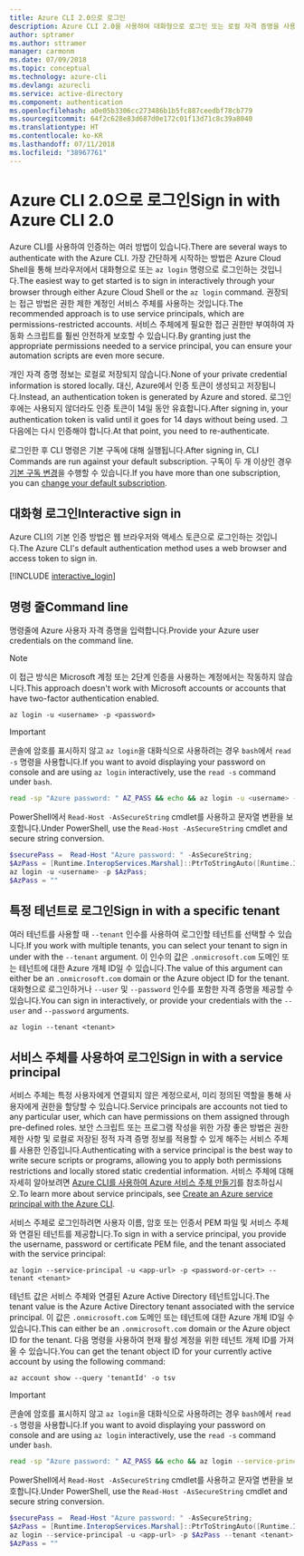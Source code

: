 ```yaml
---
title: Azure CLI 2.0으로 로그인
description: Azure CLI 2.0을 사용하여 대화형으로 로그인 또는 로컬 자격 증명을 사용하여 로그인
author: sptramer
ms.author: sttramer
manager: carmonm
ms.date: 07/09/2018
ms.topic: conceptual
ms.technology: azure-cli
ms.devlang: azurecli
ms.service: active-directory
ms.component: authentication
ms.openlocfilehash: a0e05b3306cc273486b1b5fc887ceedbf78cb779
ms.sourcegitcommit: 64f2c628e83d687d0e172c01f13d71c8c39a8040
ms.translationtype: HT
ms.contentlocale: ko-KR
ms.lasthandoff: 07/11/2018
ms.locfileid: "38967761"
---
```

# <a name="sign-in-with-azure-cli-20"></a><span data-ttu-id="865d9-103">Azure CLI 2.0으로 로그인</span><span class="sxs-lookup"><span data-stu-id="865d9-103">Sign in with Azure CLI 2.0</span></span>

<span data-ttu-id="865d9-104">Azure CLI를 사용하여 인증하는 여러 방법이 있습니다.</span><span class="sxs-lookup"><span data-stu-id="865d9-104">There are several ways to authenticate with the Azure CLI.</span></span> <span data-ttu-id="865d9-105">가장 간단하게 시작하는 방법은 Azure Cloud Shell을 통해 브라우저에서 대화형으로 또는 `az login` 명령으로 로그인하는 것입니다.</span><span class="sxs-lookup"><span data-stu-id="865d9-105">The easiest way to get started is to sign in interactively through your browser through either Azure Cloud Shell or the `az login` command.</span></span>
<span data-ttu-id="865d9-106">권장되는 접근 방법은 권한 제한 계정인 서비스 주체를 사용하는 것입니다.</span><span class="sxs-lookup"><span data-stu-id="865d9-106">The recommended approach is to use service principals, which are permissions-restricted accounts.</span></span> <span data-ttu-id="865d9-107">서비스 주체에게 필요한 접근 권한만 부여하여 자동화 스크립트를 훨씬 안전하게 보호할 수 있습니다.</span><span class="sxs-lookup"><span data-stu-id="865d9-107">By granting just the appropriate permissions needed to a service principal, you can ensure your automation scripts are even more secure.</span></span>

<span data-ttu-id="865d9-108">개인 자격 증명 정보는 로컬로 저장되지 않습니다.</span><span class="sxs-lookup"><span data-stu-id="865d9-108">None of your private credential information is stored locally.</span></span> <span data-ttu-id="865d9-109">대신, Azure에서 인증 토큰이 생성되고 저장됩니다.</span><span class="sxs-lookup"><span data-stu-id="865d9-109">Instead, an authentication token is generated by Azure and stored.</span></span> <span data-ttu-id="865d9-110">로그인 후에는 사용되지 않더라도 인증 토큰이 14일 동안 유효합니다.</span><span class="sxs-lookup"><span data-stu-id="865d9-110">After signing in, your authentication token is valid until it goes for 14 days without being used.</span></span> <span data-ttu-id="865d9-111">그 다음에는 다시 인증해야 합니다.</span><span class="sxs-lookup"><span data-stu-id="865d9-111">At that point, you need to re-authenticate.</span></span>

<span data-ttu-id="865d9-112">로그인한 후 CLI 명령은 기본 구독에 대해 실행됩니다.</span><span class="sxs-lookup"><span data-stu-id="865d9-112">After signing in, CLI Commands are run against your default subscription.</span></span> <span data-ttu-id="865d9-113">구독이 두 개 이상인 경우 [기본 구독 변경](manage-azure-subscriptions-azure-cli.md)을 수행할 수 있습니다.</span><span class="sxs-lookup"><span data-stu-id="865d9-113">If you have more than one subscription, you can [change your default subscription](manage-azure-subscriptions-azure-cli.md).</span></span>

## <a name="interactive-sign-in"></a><span data-ttu-id="865d9-114">대화형 로그인</span><span class="sxs-lookup"><span data-stu-id="865d9-114">Interactive sign in</span></span>

<span data-ttu-id="865d9-115">Azure CLI의 기본 인증 방법은 웹 브라우저와 액세스 토큰으로 로그인하는 것입니다.</span><span class="sxs-lookup"><span data-stu-id="865d9-115">The Azure CLI's default authentication method uses a web browser and access token to sign in.</span></span>

[!INCLUDE [interactive_login](includes/interactive-login.md)]

## <a name="command-line"></a><span data-ttu-id="865d9-116">명령 줄</span><span class="sxs-lookup"><span data-stu-id="865d9-116">Command line</span></span>

<span data-ttu-id="865d9-117">명령줄에 Azure 사용자 자격 증명을 입력합니다.</span><span class="sxs-lookup"><span data-stu-id="865d9-117">Provide your Azure user credentials on the command line.</span></span>

> [!Note]
> <span data-ttu-id="865d9-118">이 접근 방식은 Microsoft 계정 또는 2단계 인증을 사용하는 계정에서는 작동하지 않습니다.</span><span class="sxs-lookup"><span data-stu-id="865d9-118">This approach doesn't work with Microsoft accounts or accounts that have two-factor authentication enabled.</span></span>

```azurecli
az login -u <username> -p <password>
```

> [!IMPORTANT]
> <span data-ttu-id="865d9-119">콘솔에 암호를 표시하지 않고 `az login`을 대화식으로 사용하려는 경우 `bash`에서 `read -s` 명령을 사용합니다.</span><span class="sxs-lookup"><span data-stu-id="865d9-119">If you want to avoid displaying your password on console and are using `az login` interactively, use the `read -s` command under `bash`.</span></span>
>
> ```bash
> read -sp "Azure password: " AZ_PASS && echo && az login -u <username> -p $AZ_PASS
> ```
>
> <span data-ttu-id="865d9-120">PowerShell에서 `Read-Host -AsSecureString` cmdlet를 사용하고 문자열 변환을 보호합니다.</span><span class="sxs-lookup"><span data-stu-id="865d9-120">Under PowerShell, use the `Read-Host -AsSecureString` cmdlet and secure string conversion.</span></span>
>
> ```powershell
> $securePass =  Read-Host "Azure password: " -AsSecureString;
> $AzPass = [Runtime.InteropServices.Marshal]::PtrToStringAuto([Runtime.InteropServices.Marshal]::SecureStringToBSTR($securePass));
> az login -u <username> -p $AzPass;
> $AzPass = ""
> ```

## <a name="sign-in-with-a-specific-tenant"></a><span data-ttu-id="865d9-121">특정 테넌트로 로그인</span><span class="sxs-lookup"><span data-stu-id="865d9-121">Sign in with a specific tenant</span></span>

<span data-ttu-id="865d9-122">여러 테넌트를 사용할 때 `--tenant` 인수를 사용하여 로그인할 테넌트를 선택할 수 있습니다.</span><span class="sxs-lookup"><span data-stu-id="865d9-122">If you work with multiple tenants, you can select your tenant to sign in under with the `--tenant` argument.</span></span> <span data-ttu-id="865d9-123">이 인수의 값은 `.onmicrosoft.com` 도메인 또는 테넌트에 대한 Azure 개체 ID일 수 있습니다.</span><span class="sxs-lookup"><span data-stu-id="865d9-123">The value of this argument can either be an `.onmicrosoft.com` domain or the Azure object ID for the tenant.</span></span> <span data-ttu-id="865d9-124">대화형으로 로그인하거나 `--user` 및 `--password` 인수를 포함한 자격 증명을 제공할 수 있습니다.</span><span class="sxs-lookup"><span data-stu-id="865d9-124">You can sign in interactively, or provide your credentials with the `--user` and `--password` arguments.</span></span>

```azurecli
az login --tenant <tenant>
```

## <a name="sign-in-with-a-service-principal"></a><span data-ttu-id="865d9-125">서비스 주체를 사용하여 로그인</span><span class="sxs-lookup"><span data-stu-id="865d9-125">Sign in with a service principal</span></span>

<span data-ttu-id="865d9-126">서비스 주체는 특정 사용자에게 연결되지 않은 계정으로서, 미리 정의된 역할을 통해 사용자에게 권한을 할당할 수 있습니다.</span><span class="sxs-lookup"><span data-stu-id="865d9-126">Service principals are accounts not tied to any particular user, which can have permissions on them assigned through pre-defined roles.</span></span> <span data-ttu-id="865d9-127">보안 스크립트 또는 프로그램 작성을 위한 가장 좋은 방법은 권한 제한 사항 및 로컬로 저장된 정적 자격 증명 정보를 적용할 수 있게 해주는 서비스 주체를 사용한 인증입니다.</span><span class="sxs-lookup"><span data-stu-id="865d9-127">Authenticating with a service principal is the best way to write secure scripts or programs, allowing you to apply both permissions restrictions and locally stored static credential information.</span></span> <span data-ttu-id="865d9-128">서비스 주체에 대해 자세히 알아보려면 [Azure CLI를 사용하여 Azure 서비스 주체 만들기](create-an-azure-service-principal-azure-cli.md)를 참조하십시오.</span><span class="sxs-lookup"><span data-stu-id="865d9-128">To learn more about service principals, see [Create an Azure service principal with the Azure CLI](create-an-azure-service-principal-azure-cli.md).</span></span>

<span data-ttu-id="865d9-129">서비스 주체로 로그인하려면 사용자 이름, 암호 또는 인증서 PEM 파일 및 서비스 주체와 연결된 테넌트를 제공합니다.</span><span class="sxs-lookup"><span data-stu-id="865d9-129">To sign in with a service principal, you provide the username, password or certificate PEM file, and the tenant associated with the service principal:</span></span>

```azurecli
az login --service-principal -u <app-url> -p <password-or-cert> --tenant <tenant>
```

<span data-ttu-id="865d9-130">테넌트 값은 서비스 주체와 연결된 Azure Active Directory 테넌트입니다.</span><span class="sxs-lookup"><span data-stu-id="865d9-130">The tenant value is the Azure Active Directory tenant associated with the service principal.</span></span> <span data-ttu-id="865d9-131">이 값은 `.onmicrosoft.com` 도메인 또는 테넌트에 대한 Azure 개체 ID일 수 있습니다.</span><span class="sxs-lookup"><span data-stu-id="865d9-131">This can either be an `.onmicrosoft.com` domain or the Azure object ID for the tenant.</span></span>
<span data-ttu-id="865d9-132">다음 명령을 사용하여 현재 활성 계정을 위한 테넌트 개체 ID를 가져올 수 있습니다.</span><span class="sxs-lookup"><span data-stu-id="865d9-132">You can get the tenant object ID for your currently active account by using the following command:</span></span>

```azurecli-interactive
az account show --query 'tenantId' -o tsv
```

> [!IMPORTANT]
> <span data-ttu-id="865d9-133">콘솔에 암호를 표시하지 않고 `az login`을 대화식으로 사용하려는 경우 `bash`에서 `read -s` 명령을 사용합니다.</span><span class="sxs-lookup"><span data-stu-id="865d9-133">If you want to avoid displaying your password on console and are using `az login` interactively, use the `read -s` command under `bash`.</span></span>
>
> ```bash
> read -sp "Azure password: " AZ_PASS && echo && az login --service-principal -u <app-url> -p $AZ_PASS --tenant <tenant>
> ```
>
> <span data-ttu-id="865d9-134">PowerShell에서 `Read-Host -AsSecureString` cmdlet를 사용하고 문자열 변환을 보호합니다.</span><span class="sxs-lookup"><span data-stu-id="865d9-134">Under PowerShell, use the `Read-Host -AsSecureString` cmdlet and secure string conversion.</span></span>
>
> ```powershell
> $securePass =  Read-Host "Azure password: " -AsSecureString;
> $AzPass = [Runtime.InteropServices.Marshal]::PtrToStringAuto([Runtime.InteropServices.Marshal]::SecureStringToBSTR($securePass));
> az login --service-principal -u <app-url> -p $AzPass --tenant <tenant>;
> $AzPass = ""
> ```
